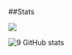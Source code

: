##Stats

![](https://komarev.com/ghpvc/?username=FlVEM&color=blueviolet)

![9 GitHub stats](https://github-readme-stats.vercel.app/api?username=Iagging&theme=midnight-purple&show_icons=true)
